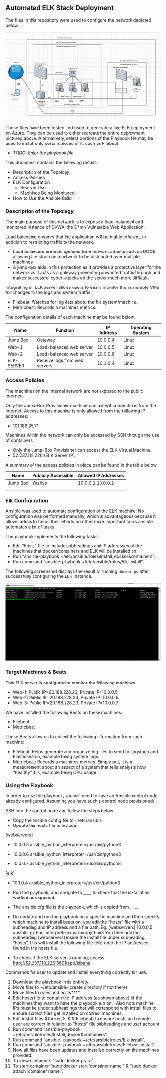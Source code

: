 ## Automated ELK Stack Deployment

The files in this repository were used to configure the network depicted below.

![Link Name](Images/Red_Team_Network.png)

These files have been tested and used to generate a live ELK deployment on Azure. They can be used to either recreate the entire deployment pictured above. Alternatively, select portions of the Playbook file may be used to install only certain pieces of it, such as Filebeat.

  - _TODO: Enter the playbook file._

This document contains the following details:
- Description of the Topology
- Access Policies
- ELK Configuration
  - Beats in Use
  - Machines Being Monitored
- How to Use the Ansible Build


### Description of the Topology

The main purpose of this network is to expose a load-balanced and monitored instance of DVWA, the D*mn Vulnerable Web Application.

Load balancing ensures that the application will be highly efficient, in addition to restricting traffic to the network.
- Load balancers protects systems from network attacks such as DDOS, allowing the strain on a network to be distributed over multiple machines. 
- A jump-box aids in this protection as it provides a protective layer for the network as it acts as a gateway preventing unwanted traffic through and makes successful cyber-attacks on the server much more difficult. 


Integrating an ELK server allows users to easily monitor the vulnerable VMs for changes to the logs and system traffic.
- Filebeat: Watches for log data abotu the file system/machine.
- Metricbeat: Records a machines metrics.

The configuration details of each machine may be found below.

| Name      | Function                      | IP Address | Operating System |
|-----------|-------------------------------|------------|------------------|
| Jump Box  | Gateway                       | 10.0.0.4   | Linux            |
| Web-1     | Load-balanced web server      | 10.0.0.5   | Linux            |
| Web-2     | Load-balanced web server      | 10.0.0.6   | Linux            |
| ELK-SERVER| Receive logs from web servers | 10.1.0.4   | Linux            |

### Access Policies

The machines on the internal network are not exposed to the public Internet. 

Only the Jump-Box Provisioner machine can accept connections from the Internet. Access to this machine is only allowed from the following IP addresses:
- 101.186.35.71

Machines within the network can only be accessed by SSH through the use of containers.
- Only the Jump-Box Provisioner can access the ELK Virtual Machine.
- 52.237.118.226 (ELK Server IP). 

A summary of the access policies in place can be found in the table below.

| Name     | Publicly Accessible | Allowed IP Addresses |
|----------|---------------------|----------------------|
| Jump Box | Yes/No              | 10.0.0.1 10.0.0.2    |
|          |                     |                      |
|          |                     |                      |

### Elk Configuration

Ansible was used to automate configuration of the ELK machine. No configuration was performed manually, which is advantageous because it allows admis to focus their efforts on other more important tasks ansible automates a lot of tasks. 

The playbook implements the following tasks:
- Edit “hosts” file to include subheadings and IP addresses of the machines that docker/containers and ELK will be installed on. 
- Run “ansible-playbook ~/etc/ansible/roles/Install_docker&containers”.
- Run command “ansible-playbook ~/etc/ansible/roles/Elk-install”.


The following screenshot displays the result of running `docker ps` after successfully configuring the ELK instance.

![TODO: Update the path with the name of your screenshot of docker ps output](Images/Docker_ps_-a.png)

### Target Machines & Beats
This ELK server is configured to monitor the following machines:
- Web-1: Public IP=20.188.228.23, Private IP=10.0.0.5
- Web-2: Public IP=20.188.228.23, Private IP=10.0.0.6
- Web-3: Public IP=20.188.228.23, Private IP=10.0.0.7


We have installed the following Beats on these machines:
- Filebeat
- Metricbeat

These Beats allow us to collect the following information from each machine:
- FIlebeat: Helps generate and organize log files to send to Logstach and Elasticsearch, example being system logs. 
- Metricbeat: Records a machines metrics. Simply put, it is a measurement about an aspect of a system that tells analysts how “healthy” it is, example being CPU usage. 


### Using the Playbook
In order to use the playbook, you will need to have an Ansible control node already configured. Assuming you have such a control node provisioned: 

SSH into the control node and follow the steps below:
- Copy the ansible config file to ~/etc/ansible.
- Update the hosts file to include:

[webservers]

- 10.0.0.5 ansible_python_interpreter=/usr/bin/python3

- 10.0.0.6 ansible_python_interpreter=/usr/bin/python3

- 10.0.0.7 ansible_python_interpreter=/usr/bin/python3

[elk]

- 10.1.0.4 ansible_python_interpreter=/usr/bin/python3

- Run the playbook, and navigate to ____ to check that the installation worked as expected.

- The ansible.cfg file is the playbook, which is copied from ........
- Do update and run the playbook on a specific machine and then specify which machine to install beats on, you edit the “hosts” file with a subheading and IP address and a file path. Eg. 
[webservers]
10.0.0.5 ansible_python_interpreter=/usr/bin/python3
You then add the subheading (webservers) inside the install file under subheading “hosts”, this will install the following file (elk) onto the IP addresses found in the hosts file. 

- To check if the ELK server is running, access http://52.237.118.226:5601/app/kibana 

Commands for user to update and install everything correctly for use.
1.	Download the playbook in its entirety. 
2.	Move files to ~/etc/ansible (create directory if not there)
3.	Move files to roles and hosts****
4.	Edit hosts file to contain the IP address (as shown above) of the machines they want to have the playbook run on. -Also note machine IPs must be under subheadings that will correspond with install files to ensure correct files get installed on correct machines.
5.	Edit install files (Docker, ELK & Filebeat) to ensure hosts and remote user are correct in relation to “hosts” file subheadings and user account. 
6.	Run command “ansible-playbook ~/etc/ansible/roles/Install_docker&containers”.
7.	Run command “ansible- playbook ~/etc/ansible/roles/Elk-install”.
8.	Run command “ansible- playbook ~/etc/ansible/roles/Filebeat-install”.
9.	Now all files have been updates and installed correctly on the machines provided.
10.	To view containers “sudo docker ps -a” 
11.	To start container “sudo docker start ‘container name’” & “sudo docker attach ‘container name’”. 
